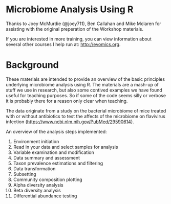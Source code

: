 # Microbiome Analysis Using R

Thanks to Joey McMurdie (@joey711), Ben Callahan and Mike Mclaren for assisting with the original preperation of the Workshop materials.

If you are interested in more training, you can view information about several other courses I help run at: http://evomics.org.

# Background
These materials are intended to provide an overview of the basic principles underlying microbiome analysis using R. The materials are a mash-up of stuff we use in research, but also some contived examples we have found useful for teaching purposes. So if some of the code seems silly or verbose it is probably there for a reason only clear when teaching.

The data originate from a study on the bacterial microbiome of mice treated with or without antibiotics to test the affects of the microbiome on flavivirus infection (https://www.ncbi.nlm.nih.gov/PubMed/29590614).

An overview of the analysis steps implemented:

1) Environment initiation
2) Read in your data and select samples for analysis
3) Variable examination and modification
4) Data summary and assessment
5) Taxon prevalence estimations and filtering
6) Data transformation
7) Subsetting
8) Community composition plotting
9) Alpha diversity analysis
10) Beta diversity analysis
11) Differential abundance testing
